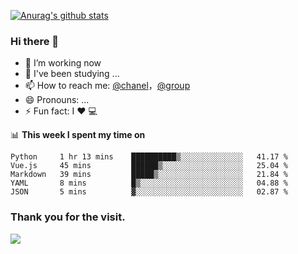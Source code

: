 [![Anurag's github stats](https://github-readme-stats.vercel.app/api?username=bmqy)](https://github.com/anuraghazra/github-readme-stats)
### Hi there 👋
- 🔭 I’m working now
- 🌱 I've been studying ...
- 📫 How to reach me: [@chanel](https://t.me/tcbmqy)，[@group](https://t.me/tgbmqy)
- 😄 Pronouns: ...
- ⚡ Fun fact:  I ❤️ 💻

📊 **This week I spent my time on**
<!--START_SECTION:waka-->
```text
Python     1 hr 13 mins    ██████████▒░░░░░░░░░░░░░░   41.17 % 
Vue.js     45 mins         ██████▒░░░░░░░░░░░░░░░░░░   25.04 % 
Markdown   39 mins         █████▒░░░░░░░░░░░░░░░░░░░   21.84 % 
YAML       8 mins          █▒░░░░░░░░░░░░░░░░░░░░░░░   04.88 % 
JSON       5 mins          ▓░░░░░░░░░░░░░░░░░░░░░░░░   02.87 % 
```
<!--END_SECTION:waka-->

### Thank you for the visit.
![](http://profile-counter.glitch.me/bmqy/count.svg)

